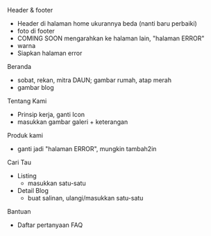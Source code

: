 Header & footer
- Header di halaman home ukurannya beda (nanti baru perbaiki)
- foto di footer
- COMING SOON mengarahkan ke halaman lain, "halaman ERROR"
- warna
- Siapkan halaman error

Beranda
- sobat, rekan, mitra DAUN; gambar rumah, atap merah
- gambar blog

Tentang Kami
- Prinsip kerja, ganti Icon
- masukkan gambar galeri + keterangan

Produk kami
- ganti jadi "halaman ERROR", mungkin tambah2in

Cari Tau
- Listing
	- masukkan satu-satu
- Detail Blog
	- buat salinan, ulangi/masukkan satu-satu

Bantuan
- Daftar pertanyaan FAQ

